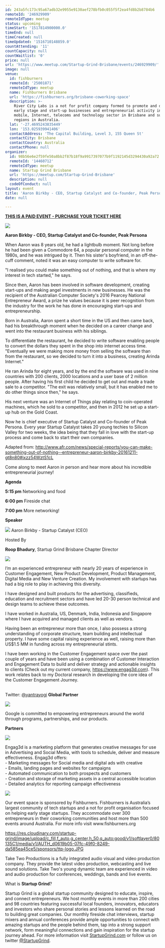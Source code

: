```yaml
---
id: 243a5fc173c95a67adb32e9955e9130aef278bfb0c055f5f2ea4fd8b2b8784b6
remoteId: '246929909'
remoteIdType: meetup
status: upcoming
timeStart: '1517814900000.0'
timeEnd: null
timeCreated: null
timeUpdated: '1516710148859.0'
countAttending: '11'
countCapacity: null
countWaitlist: '0'
price: null
url: 'https://www.meetup.com/Startup-Grind-Brisbane/events/246929909/'
image: null
venue:
  id: fishburners
  remoteId: '25001871'
  remoteIdType: meetup
  name: Fishburners Brisbane
  url: 'https://fishburners.org/brisbane-coworking-space'
  description: >-
    River City Labs is a not for profit company formed to promote and develop
    early stage and start-up businesses and entrepreneurial activity in the
    mobile, Internet, telecoms and technology sector in Brisbane and surrounding
    regions in Australia.
  lat: '-27.4695243835449'
  lon: '153.025939941406'
  contactAddress: 'The Capital Building, Level 3, 155 Queen St'
  contactCity: Brisbane
  contactCountry: Australia
  contactPhone: null
organizer:
  id: 98b56e6e2f59fe50a8bb2f87b18f9a9917397077b9f1192145d3294430a92a72
  remoteId: '14460712'
  remoteIdType: meetup
  name: Startup Grind Brisbane
  url: 'https://meetup.com/Startup-Grind-Brisbane'
  description: null
  codeOfConduct: null
layout: event
title: 'Aaron Birkby - CEO, Startup Catalyst and Co-founder, Peak Persona'
date: null

---
```

<p><b><a href="https://www.startupgrind.com/events/details/startup-grind-brisbane-presents-aaron-birkby-ceo-startup-catalyst-and-co-founder-peak-persona"> THIS IS A PAID EVENT - PURCHASE YOUR TICKET HERE </a></b></p> <p><img src="https://res.cloudinary.com/startup-grind/image/upload/c_fill,f_auto,g_center,h_150,q_auto:good,w_150/v1/softlayer0/80135C1/media/v1/AUTH_d0619b05-07fc-49f0-8249-da585ea45ce5/events/ajb_sq_bw_11_UMYysPx.png" /></p> <p><b>Aaron Birkby - CEO, Startup Catalyst and Co-founder, Peak Persona</b></p> <p>When Aaron was 8 years old, he had a lightbulb moment. Not long before he had been given a Commodore 64, a popular personal computer in the 1980s, and he was intrigued by it. Then his sister's boyfriend, in an off-the-cuff comment, noted it was an easy computer to write software for.</p> <p>"I realised you could make something out of nothing, and that is where my interest in tech started," he says.</p> <p>Since then, Aaron has been involved in software development, creating start-ups and making angel investments in new businesses. He was the recipient of the Australian Computer Society's 2016 Pearcey National Entrepreneur Award, a prize he values because it is peer recognition from the industry for the work he has done in encouraging start-ups and entrepreneurship.</p> <p>Born in Australia, Aaron spent a short time in the US and then came back, had his breakthrough moment when he decided on a career change and went into the restaurant business with his siblings.</p> <p>To differentiate the restaurant, he decided to write software enabling people to convert the dollars they spent in the shop into internet access time. "Eventually we were making more money from selling the software than from the restaurant, so we decided to turn it into a business, creating Arinda Internet."</p> <p>He ran Arinda for eight years, and by the end the software was used in nine countries with 200 clients, 2000 locations and a user base of 2 million people. After having his first child he decided to get out and made a trade sale to a competitor. "The exit was relatively small, but it has enabled me to do other things since then," he says.</p> <p>His next venture was an Internet of Things play relating to coin-operated machines, which he sold to a competitor, and then in 2012 he set up a start-up hub on the Gold Coast.</p> <p>Now he is chief executive of Startup Catalyst and Co-founder of Peak Persona. Every year Startup Catalyst takes 20 young techies to Silicon Valley for two weeks, the idea being that they fall in love with the start-up process and come back to start their own companies.</p> <p>Adapted from: <a href="http://www.afr.com/news/special-reports/you-can-make-something-out-of-nothing--entrepreneur-aaron-birkby-20161211-gt8n80#ixzz54WztS1cL"><a href="http://www.afr.com/news/special-reports/you-can-make-something-out-of-nothing--entrepreneur-aaron-birkby-20161211-gt8n80#ixzz54WztS1cL" class="linkified">http://www.afr.com/news/special-reports/you-can-make-something-out-of-nothing--entrepreneur-aaron-birkby-20161211-gt8n80#ixzz54WztS1cL</a></a></p> <p>Come along to meet Aaron in person and hear more about his incredible entrepreneurial journey!</p> <p><b>Agenda</b></p> <p><b>5:15 pm</b> Networking and food</p> <p><b>6:00 pm</b> Fireside chat</p> <p><b>7:00 pm</b> More networking!</p> <p><b>Speaker</b></p> <p><img src="https://res.cloudinary.com/startup-grind/image/upload/c_fill,f_auto,g_center,h_150,q_auto:good,w_150/v1/softlayer0/80135C1/media/v1/AUTH_d0619b05-07fc-49f0-8249-da585ea45ce5/events/ajb_sq_bw_11_LJ2zjWe.png" /> Aaron Birkby - Startup Catalyst (CEO)</p> <p>Hosted By</p> <p><b>Roop Bhadury</b>, Startup Grind Brisbane Chapter Director</p> <p><img src="https://res.cloudinary.com/startup-grind/image/upload/c_fill,f_auto,g_center,h_700,q_auto:good,w_700/v1/softlayer0/80135C1/media/v1/AUTH_d0619b05-07fc-49f0-8249-da585ea45ce5/avatars/roop_kumar%20bhadury_R6r1eeT.jpg" /></p> <p>I’m an experienced entrepreneur with nearly 20 years of experience in Customer Engagement, New Product Development, Product Management, Digital Media and New Venture Creation. My involvement with startups has had a big role to play in achieving this diversity.</p> <p>I have designed and built products for the advertising, classifieds, education and recruitment sectors and have led 20-30 person technical and design teams to achieve these outcomes.</p> <p>I have worked in Australia, US, Denmark, India, Indonesia and Singapore where I have acquired and managed clients as well as vendors.</p> <p>Having been an entrepreneur more than once, I also possess a strong understanding of corporate structure, team building and intellectual property. I have some capital raising experience as well, raising more than US$1.5 MM in funding across my entrepreneurial stints.</p> <p>I have been working in the Customer Engagement space over the past couple of years and have been using a combination of Customer Interaction and Engagement Data to build and deliver strategy and actionable insights to clients (Check out my current company, <a href="https://www.engag3d.com" class="linkified">https://www.engag3d.com</a>). This work relates back to my Doctoral research in developing the core idea of the Customer Engagement Journey.</p> <p><br/>Twitter: <a href="http://twitter.com/yantrayogi">@yantrayogi</a> <b>Global Partner</b></p> <p><a href="http://www.google.com/entrepreneurs/"> <img src="https://res.cloudinary.com/startup-grind/image/upload/c_fill,f_auto,g_center,h_100,q_auto:good/v1/softlayer0/80135C1/media/v1/AUTH_d0619b05-07fc-49f0-8249-da585ea45ce5/sponsors/google_for_entrepreneurs_-_final.png" /> </a></p> <p>Google is committed to empowering entrepreneurs around the world through programs, partnerships, and our products.</p> <p><b>Partners</b></p> <p><a href="https://www.engag3d.com"> <img src="https://res.cloudinary.com/startup-grind/image/upload/c_fill,f_auto,g_center,h_50,q_auto:good/v1/softlayer0/80135C1/media/v1/AUTH_d0619b05-07fc-49f0-8249-da585ea45ce5/sponsors/engag3d_logo_white_C6i0Rv8.png" /> </a></p> <p>Engag3d is a marketing platform that generates creative messages for use in Advertising and Social Media, with tools to schedule, deliver and measure effectiveness. Engag3d offers:<br/>- Marketing messages for Social media and digital ads with creative<br/>- Emails, landing pages and websites for campaigns<br/>- Automated communication to both prospects and customers<br/>- Creation and storage of marketing assets in a central accessible location<br/>- Detailed analytics for reporting campaign effectiveness</p> <p><a href="http://fishburners.org/"> <img src="https://res.cloudinary.com/startup-grind/image/upload/c_fill,f_auto,g_center,h_50,q_auto:good/v1/softlayer0/80135C1/media/v1/AUTH_d0619b05-07fc-49f0-8249-da585ea45ce5/sponsors/FB-Logo-2016-Blue-Background.png" /> </a></p> <p>Our event space is sponsored by Fishburners. Fishburners is Australia’s largest community of tech startups and a not for profit organisation focused on helping early stage startups. They accommodate over 300 entrepreneurs in their coworking communities and host more than 500 events around Australia. For more info visit www.fishburners.org</p> <p><a href="http://www.taketwoproductions.com.au/"> <a href="https://res.cloudinary.com/startup-grind/image/upload/c_fill,f_auto,g_center,h_50,q_auto:good/v1/softlayer0/80135C1/media/v1/AUTH_d0619b05-07fc-49f0-8249-da585ea45ce5/sponsors/ttp-logo.JPG" class="linkified">https://res.cloudinary.com/startup-grind/image/upload/c_fill,f_auto,g_center,h_50,q_auto:good/v1/softlayer0/80135C1/media/v1/AUTH_d0619b05-07fc-49f0-8249-da585ea45ce5/sponsors/ttp-logo.JPG</a> </a></p> <p>Take Two Productions is a fully integrated audio visual and video production company. They provide the latest video production, webcasting and live sound solutions. Take Two's young dynamic team are experienced in video and audio production for conferences, weddings, bands and live events.</p> <p>What is <b>Startup Grind</b>?</p> <p>Startup Grind is a global startup community designed to educate, inspire, and connect entrepreneurs. We host monthly events in more than 200 cities and 98 countries featuring successful local founders, innovators, educators and investors who share personal stories and lessons learned on the road to building great companies. Our monthly fireside chat interviews, startup mixers and annual conferences provide ample opportunities to connect with amazing startups and the people behind them, tap into a strong support network, form meaningful connections and gain inspiration for the startup journey ahead. For more information visit <a href="https://www.startupgrind.com/">StartupGrind.com</a> or follow us on twitter <a href="https://twitter.com/StartupGrind">@StartupGrind</a>.</p> 
